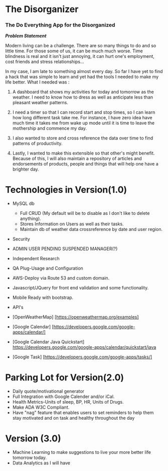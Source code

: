 # The Disorganizer


### The Do Everything App for the Disorganized

**_Problem Statement_**

Modern living can be a challenge. There are so many things to do and so little time. For those some of us, it can be much much worse. Time blindness is real and it isn't just annoying, it can hurt one's employment, cost friends and stress relationships...

In my case, I am late to something almost every day. So far I have yet to find a hack that was simple to learn and yet had the tools I needed to make my life better. What I needed was :

1) A dashboard that shows my activities for today and tomorrow as the weather. I  need to know how to dress as well as anticipate less than pleasant weather patterns.

2) I need a timer so that I can record start and stop times, so I can learn how long different task take me. For instance, I have zero idea have much time it takes me from wake up mode until it is time to leave the mothership and commence my day.

3) I also wanted to store and cross reference the data over time to find patterns of productivity.

4) Lastly, I wanted to make this extensible so that other's might benefit. Because of this, I will also maintain a repository of articles and endorsements of products, people and things that will help one have a brighter day.




# Technologies in Version(1.0)
* MySQL db
  * Full CRUD (My default will be to disable as I don't like to delete anything).
  * Stores Information on Users as well as their tasks.
  * Maintain db of weather data crossreference by date and user region.
  
* Security
 * ADMIN USER PENDING SUSPENDED MANAGER(?)
 
* Independent Research
 * QA Plug-Usage and Configuration
 * AWS-Deploy via Route 53 and custom domain.
 * Javascript/JQuery for front end validation and some functionality.
 * Mobile Ready with bootstrap.
 
* API's
 * [OpenWeatherMap] [https://openweathermap.org/examples]
 * [Google Calendar] [https://developers.google.com/google-apps/calendar/]
 * [Google Calendar Java Quickstart] https://developers.google.com/google-apps/calendar/quickstart/java
 * [Google Task] [https://developers.google.com/google-apps/tasks/]

# Parking Lot for Version(2.0)
* Daily quote/motivational generator
* Full Integration with Google Calender and/or iCal.
* Health Metrics-Units of sleep, BP, HR, Units of Drugs.
* Make ADA W3C Compliant.
* Have "nag" feature that enables users to set reminders to help them stay motivated and on task and healthy throughout the day


# Version (3.0)
* Machine Learning to make suggestions to live your more better life tomorrow today.
* Data Analytics as I will have 


